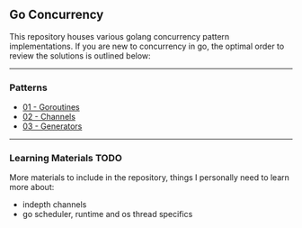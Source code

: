 ## Go Concurrency

This repository houses various golang concurrency pattern implementations.  If you are new to 
concurrency in go, the optimal order to review the solutions is outlined below:

-----

### Patterns

* [01 - Goroutines](goroutines/main.go)
* [02 - Channels](channels/main.go)
* [03 - Generators](generators/main.go)

-----


### Learning Materials TODO

More materials to include in the repository, things I personally need to learn more about:

 - indepth channels
 - go scheduler, runtime and os thread specifics